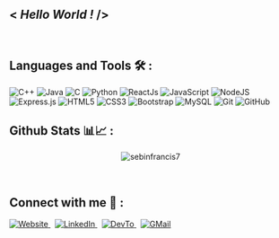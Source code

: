 ## __< *Hello World !* />__ 
<br>
<h2>Languages and Tools 🛠️ :</h2>

![C++](https://img.shields.io/badge/C%2B%2B-00599C?style=for-the-badge&logo=c%2B%2B&logoColor=white "C++")
![Java](https://img.shields.io/badge/Java-ED8B00?style=for-the-badge&logo=java&logoColor=white "JAVA")
![C](https://img.shields.io/badge/c-%2300599C.svg?style=for-the-badge&logo=c&logoColor=white "C")
![Python](https://img.shields.io/badge/Python-3776AB?style=for-the-badge&logo=python&logoColor=white)
![ReactJs](https://img.shields.io/badge/React-20232A?style=for-the-badge&logo=react&logoColor=61DAFB "ReactJs")
![JavaScript](https://img.shields.io/badge/javascript-%23323330.svg?style=for-the-badge&logo=javascript&logoColor=%23F7DF1E)
![NodeJS](https://img.shields.io/badge/node.js-6DA55F?style=for-the-badge&logo=node.js&logoColor=white)
<br>
![Express.js](https://img.shields.io/badge/express.js-%23404d59.svg?style=for-the-badge&logo=express&logoColor=%2361DAFB)
![HTML5](https://img.shields.io/badge/html5-%23E34F26.svg?style=for-the-badge&logo=html5&logoColor=white)
![CSS3](https://img.shields.io/badge/css3-%231572B6.svg?style=for-the-badge&logo=css3&logoColor=white)
![Bootstrap](https://img.shields.io/badge/bootstrap-%23563D7C.svg?style=for-the-badge&logo=bootstrap&logoColor=white)
![MySQL](https://img.shields.io/badge/mysql-%2300f.svg?style=for-the-badge&logo=mysql&logoColor=white)
![Git](https://img.shields.io/badge/git-%23F05033.svg?style=for-the-badge&logo=git&logoColor=white)
![GitHub](https://img.shields.io/badge/github-%23121011.svg?style=for-the-badge&logo=github&logoColor=white)
<br>
<h2>Github Stats 📊📈 :</h2>
<p align="center"><img src="https://github-readme-stats.vercel.app/api?username=sebinfrancis7&theme=rose_pine&show_icons=true" alt="sebinfrancis7" /></p>
<br>
<h2>Connect with me 🤝 :</h2>   
   <a href="https://sebinfrancis7.github.io/portfolio/" target="_blank">
    <img alt="Website" src="https://img.shields.io/badge/Portfolio-Website-white?style=for-the-badge">
   </a>
   &nbsp
   <a href="https://www.linkedin.com/in/sebinfrancis" target="_blank">
    <img alt="LinkedIn" src="https://img.shields.io/badge/LinkedIn-0077B5?style=for-the-badge&logo=linkedin&logoColor=white">
   </a>
   &nbsp
   <a href="https://dev.to/sebinfrancis7" target="_blank">
    <img alt="DevTo" src="https://img.shields.io/badge/dev.to-0A0A0A?style=for-the-badge&logo=dev.to&logoColor=white">
   </a>
   &nbsp
   <a href="mailto:sebin.k.francis07@gmail.com" target="_blank">
    <img alt="GMail" src="https://img.shields.io/badge/Gmail-D14836?style=for-the-badge&logo=gmail&logoColor=white">
   </a>
